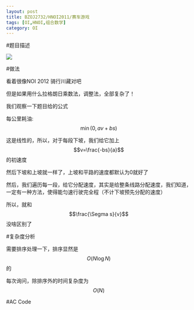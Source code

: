 ```yaml
---
layout: post
title: BZOJ2732/HNOI2011/赛车游戏
tags: [OI,HNOI,组合数学]
category: OI
---
```


#题目描述

![](http://www.lydsy.com/JudgeOnline/upload/201105/image/3.jpg)

#做法

看着很像NOI 2012 骑行川藏对吧

但是如果用什么拉格朗日乘数法，调整法，全部复杂了！

我们观察一下题目给的公式

每公里耗油:$$\min(0,av+bs)$$

这是线性的，所以，对于每段下坡，我们给它加上$$v=\frac{-bs}{a}$$的初速度

然后下坡和上坡就一样了，上坡和平路的速度都默认为0就好了

然后，我们遍历每一段，给它分配速度，其实是给整条线路分配速度，我们知道，一定有一种方法，使得能匀速行驶完全程（不计下坡预先分配的速度）

所以，就和$$\frac{\Segma s}{v}$$没啥区别了

#复杂度分析

需要排序处理一下，排序显然是$$O(N\log N)$$的

每次询问，除排序外的时间复杂度为$$O(N)$$

#AC Code

<script src="https://gist.github.com/erjiaqing/10215357.js"></script>



